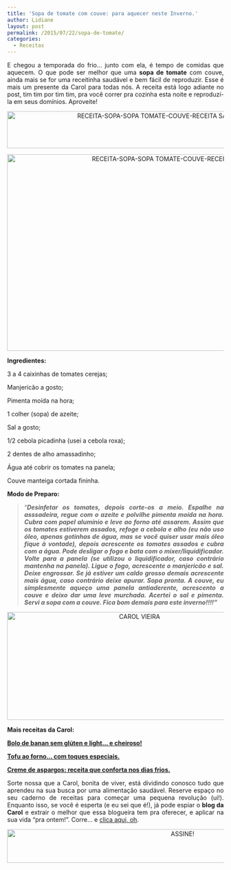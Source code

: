 ```yaml
---
title: 'Sopa de tomate com couve: para aquecer neste Inverno.'
author: Lidiane
layout: post
permalink: /2015/07/22/sopa-de-tomate/
categories:
  - Receitas
---
```

<p align="justify">
  E chegou a temporada do frio… junto com ela, é tempo de comidas que aquecem. O que pode ser melhor que uma <strong>sopa de tomate</strong> com couve, ainda mais se for uma receitinha saudável e bem fácil de reproduzir. Esse é mais um presente da Carol para todas nós. A receita está logo adiante no post, tim tim por tim tim, pra você correr pra cozinha esta noite e reproduzí-la em seus domínios. Aproveite!
</p>

<p align="center">
  <a href="https://www.trololodemulher.com.br/2015/07/RECEITA-SOPA-SOPA-TOMATE-COUVE-RECEITA-SAUDAVEL3.png"><img class="alignnone size-full wp-image-11126" src="https://www.trololodemulher.com.br/2015/07/RECEITA-SOPA-SOPA-TOMATE-COUVE-RECEITA-SAUDAVEL3.png" alt="RECEITA-SOPA-SOPA TOMATE-COUVE-RECEITA SAUDAVEL[3]" width="731" height="86" /></a>
</p>

<p align="center">
  <a href="https://www.trololodemulher.com.br/2015/07/RECEITA-SOPA-SOPA-TOMATE-COUVE-RECEITA-SAUDAVEL4.jpg"><img class="alignnone size-full wp-image-11127" src="https://www.trololodemulher.com.br/2015/07/RECEITA-SOPA-SOPA-TOMATE-COUVE-RECEITA-SAUDAVEL4.jpg" alt="RECEITA-SOPA-SOPA TOMATE-COUVE-RECEITA SAUDAVEL[4]" width="800" height="457" /></a>
</p>

<p align="justify">
  <strong>Ingredientes:</strong>
</p>

<p align="justify">
  3 a 4 caixinhas de tomates cerejas;
</p>

<p align="justify">
  Manjericão a gosto;
</p>

<p align="justify">
  Pimenta moída na hora;
</p>

<p align="justify">
  1 colher (sopa) de azeite;
</p>

<p align="justify">
  Sal a gosto;
</p>

<p align="justify">
  1/2 cebola picadinha (usei a cebola roxa);
</p>

<p align="justify">
  2 dentes de alho amassadinho;
</p>

<p align="justify">
  Água até cobrir os tomates na panela;
</p>

<p align="justify">
  Couve manteiga cortada fininha.
</p>

<p align="justify">
  <strong>Modo de Preparo:</strong>
</p>

> <p align="justify">
>   “<strong><em>Desinfetar os tomates, depois corte-os a meio. Espalhe na asssadeira, regue com o azeite e polvilhe pimenta moída na hora. Cubra com papel alumínio e leve ao forno até assarem. Assim que os tomates estiverem assados, refoge a cebola e alho (eu não uso óleo, apenas gotinhas de água, mas se você quiser usar mais óleo fique à vontade), depois acrescente os tomates assados e cubra com a água. Pode desligar o fogo e bata com o mixer/liquidificador. Volte para a panela (se utilizou o liquidificador, caso contrário mantenha na panela). Ligue o fogo, acrescente o manjericão e sal. Deixe engrossar. Se já estiver um caldo grosso demais acrescente mais água, caso contrário deixe apurar. Sopa pronta. A couve, eu simplesmente aqueço uma panela antiaderente, acrescento a couve e deixo dar uma leve murchada. Acertei o sal e pimenta. Servi a sopa com a couve. Fica bom demais para este inverno!!!!”</em></strong>
> </p>

<p align="center">
  <a href="https://www.trololodemulher.com.br/2014/07/CAROL-VIEIRA.png"><img class="alignnone size-full wp-image-10204" src="https://www.trololodemulher.com.br/2014/07/CAROL-VIEIRA.png" alt="CAROL VIEIRA" width="600" height="251" /></a>
</p>

<p align="justify">
  <strong>Mais receitas da Carol:</strong>
</p>

<p align="justify">
  <a href="http://www.trololodemulher.com.br/2015/07/08/bolo-de-banana/" target="_blank" rel="noopener noreferrer"><strong>Bolo de banan sem glúten e light… e cheiroso!</strong></a>
</p>

<p align="justify">
  <a href="http://www.trololodemulher.com.br/2015/06/17/tofu-ao-forno/" target="_blank" rel="noopener noreferrer"><strong>Tofu ao forno… com toques especiais.</strong></a>
</p>

<p align="justify">
  <a href="http://www.trololodemulher.com.br/2015/06/03/creme-aspargos-receita/" target="_blank" rel="noopener noreferrer"><strong>Creme de aspargos: receita que conforta nos dias frios.</strong></a>
</p>

<p align="justify">
  Sorte nossa que a Carol, bonita de viver, está dividindo conosco tudo que aprendeu na sua busca por uma alimentação saudável. Reserve espaço no seu caderno de receitas para começar uma pequena revolução (ui!). Enquanto isso, se você é esperta (e eu sei que é!), já pode espiar o <strong>blog da Carol</strong> e extrair o melhor que essa blogueira tem pra oferecer, e aplicar na sua vida “pra ontem!”. Corre… e <a href="http://mundocarolvieira.blogspot.com.br/" target="_blank" rel="noopener noreferrer">clica aqui, oh</a>.
</p>

<p align="center">
  <a href="http://feedburner.google.com/fb/a/mailverify?uri=blogBichaFemea&loc=en_US" target="_blank" rel="noopener noreferrer"><img class="alignnone size-full wp-image-10439" src="https://www.trololodemulher.com.br/2014/09/ASSINE.png" alt="ASSINE!" width="800" height="78" /></a>
</p>

<p align="justify">